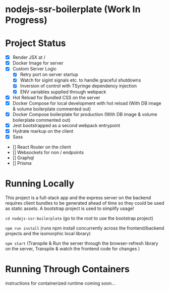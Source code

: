# nodejs-ssr-boilerplate (Work In Progress)

# Project Status
- [x] Render JSX at / 
- [x] Docker Image for server
- [x] Custom Server Logic
     - [x] Retry port on server startup
     - [x] Watch for sigint signals etc. to handle graceful shutdowns
     - [x] Inversion of control with TSyringe dependency injection
     - [x] ENV variables supplied through webpack
- [x] Hot Reload for Bundled CSS on the server
- [x] Docker Compose for local development with hot reload (With DB image & volume boilerplate commented out)
- [x] Docker Compose boilerplate for production (With DB image & volume boilerplate commented out)
- [x] Jest bootstrapped as a second webpack entrypoint 
- [x] Hydrate markup on the client
- [x] Sass
- [] React Router on the client
- [] Websockets for non / endpoints
- [] Graphql
- [] Prisma


# Running Locally

This project is a full-stack app and the express server on the backend requires client bundles to be generated ahead of time so they could be used as static assets. A bootstrap project is used to simplify usage!

`cd nodejs-ssr-boilerplate` (go to the root to use the bootstrap project)


`npm run install` (runs npm install concurrently across the frontend/backend projects and the isomorphic local library)


`npm start` (Transpile & Run the server through the browser-refresh library on the server, Transpile & watch the frontend code for changes )


# Running Through Containers

instructions for containerized runtime coming soon...
